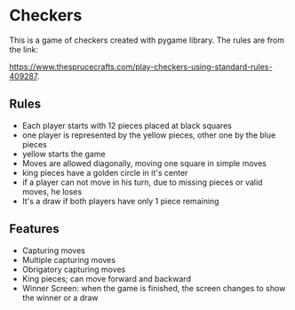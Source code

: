 # Checkers
This is a game of checkers created with pygame library. The rules are from the link:

https://www.thesprucecrafts.com/play-checkers-using-standard-rules-409287.

## Rules 
* Each player starts with 12 pieces placed at black squares
* one player is represented by the yellow pieces, other one by the blue pieces
* yellow starts the game
* Moves are allowed diagonally, moving one square in simple moves
* king pieces have a golden circle in it's center
* if a player can not move in his turn, due to missing pieces or valid moves, he loses
* It's a draw if both players have only 1 piece remaining

## Features
* Capturing moves
* Multiple capturing moves
* Obrigatory capturing moves
* King pieces; can move forward and backward
* Winner Screen: when the game is finished, the screen changes to show the winner or a draw
